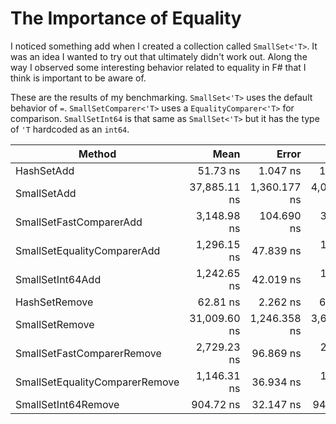 # The Importance of Equality

I noticed something add when I created a collection called `SmallSet<'T>`. It was an idea I wanted to try out that ultimately didn't work out. Along the way I observed some interesting behavior related to equality in F# that I think is important to be aware of.

These are the results of my benchmarking. `SmallSet<'T>` uses the default behavior of `=`. `SmallSetComparer<'T>` uses a `EqualityComparer<'T>` for comparison. `SmallSetInt64` is that same as `SmallSet<'T>` but it has the type of `'T` hardcoded as an `int64`.

|                         Method |         Mean |        Error |       StdDev |       Median |  Gen 0 | Allocated |
|------------------------------- |-------------:|-------------:|-------------:|-------------:|-------:|----------:|
|                     HashSetAdd |     51.73 ns |     1.047 ns |     1.691 ns |     51.77 ns |      - |         - |
|                    SmallSetAdd | 37,885.11 ns | 1,360.177 ns | 4,010.513 ns | 36,939.41 ns | 6.0425 |  50,640 B |
|        SmallSetFastComparerAdd |  3,148.98 ns |   104.690 ns |   308.681 ns |  3,078.69 ns |      - |         - |
|    SmallSetEqualityComparerAdd |  1,296.15 ns |    47.839 ns |   141.055 ns |  1,238.57 ns |      - |         - |
|               SmallSetInt64Add |  1,242.65 ns |    42.019 ns |   123.893 ns |  1,206.64 ns |      - |         - |
|                  HashSetRemove |     62.81 ns |     2.262 ns |     6.671 ns |     61.11 ns |      - |         - |
|                 SmallSetRemove | 31,009.60 ns | 1,246.358 ns | 3,655.353 ns | 30,009.02 ns | 5.1270 |  43,200 B |
|     SmallSetFastComparerRemove |  2,729.23 ns |    96.869 ns |   285.621 ns |  2,662.08 ns |      - |         - |
| SmallSetEqualityComparerRemove |  1,146.31 ns |    36.934 ns |   108.900 ns |  1,101.90 ns |      - |         - |
|            SmallSetInt64Remove |    904.72 ns |    32.147 ns |    94.282 ns |    883.13 ns |      - |         - |
